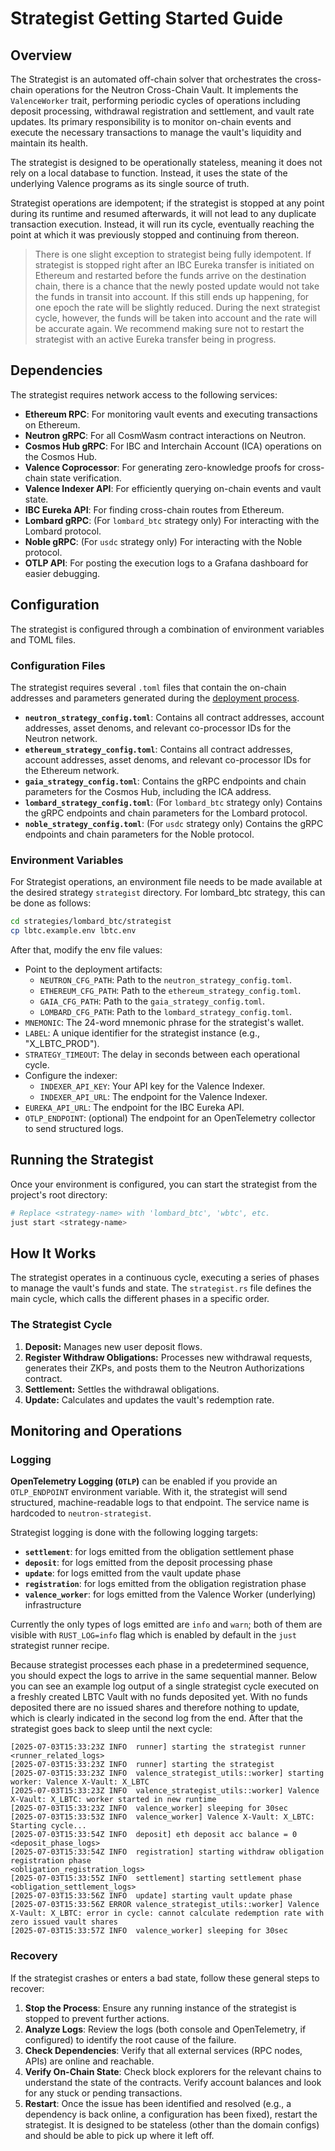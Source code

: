 # Strategist Getting Started Guide

## Overview

The Strategist is an automated off-chain solver that orchestrates the cross-chain operations for the Neutron Cross-Chain Vault. It implements the `ValenceWorker` trait, performing periodic cycles of operations including deposit processing, withdrawal registration and settlement, and vault rate updates. Its primary responsibility is to monitor on-chain events and execute the necessary transactions to manage the vault's liquidity and maintain its health.

The strategist is designed to be operationally stateless, meaning it does not rely on a local database to function. Instead, it uses the state of the underlying Valence programs as its single source of truth.

Strategist operations are idempotent; if the strategist is stopped at any point during its runtime and resumed afterwards, it will not lead to any duplicate transaction execution. Instead, it will run its cycle, eventually reaching the point at which it was previously stopped and continuing from thereon.
> There is one slight exception to strategist being fully idempotent. If strategist is stopped right after
  an IBC Eureka transfer is initiated on Ethereum and restarted before the funds arrive on the destination chain, there is a chance that the newly posted update would not take the funds in transit into account.
  If this still ends up happening, for one epoch the rate will be slightly reduced. During the next strategist cycle, however, the funds will be taken into account and the rate will be accurate again.
  We recommend making sure not to restart the strategist with an active Eureka transfer being in progress.

## Dependencies

The strategist requires network access to the following services:

- **Ethereum RPC**: For monitoring vault events and executing transactions on Ethereum.
- **Neutron gRPC**: For all CosmWasm contract interactions on Neutron.
- **Cosmos Hub gRPC**: For IBC and Interchain Account (ICA) operations on the Cosmos Hub.
- **Valence Coprocessor**: For generating zero-knowledge proofs for cross-chain state verification.
- **Valence Indexer API**: For efficiently querying on-chain events and vault state.
- **IBC Eureka API**: For finding cross-chain routes from Ethereum.
- **Lombard gRPC**: (For `lombard_btc` strategy only) For interacting with the Lombard protocol.
- **Noble gRPC**: (For `usdc` strategy only) For interacting with the Noble protocol.
- **OTLP API**: For posting the execution logs to a Grafana dashboard for easier debugging.

## Configuration

The strategist is configured through a combination of environment variables and TOML files.

### Configuration Files

The strategist requires several `.toml` files that contain the on-chain addresses and parameters generated during the [deployment process](./deploy_getting_started.md).

-   **`neutron_strategy_config.toml`**: Contains all contract addresses, account addresses, asset denoms, and relevant co-processor IDs for the Neutron network.
-   **`ethereum_strategy_config.toml`**: Contains all contract addresses, account addresses, asset denoms, and relevant co-processor IDs for the Ethereum network.
-   **`gaia_strategy_config.toml`**: Contains the gRPC endpoints and chain parameters for the Cosmos Hub, including the ICA address.
-   **`lombard_strategy_config.toml`**: (For `lombard_btc` strategy only) Contains the gRPC endpoints and chain parameters for the Lombard protocol.
-   **`noble_strategy_config.toml`**: (For `usdc` strategy only) Contains the gRPC endpoints and chain parameters for the Noble protocol.

### Environment Variables

For Strategist operations, an environment file needs to be made available at the desired strategy `strategist` directory. For lombard_btc strategy, this can be done as follows:

```bash
cd strategies/lombard_btc/strategist
cp lbtc.example.env lbtc.env
```

After that, modify the env file values:

- Point to the deployment artifacts:
  - `NEUTRON_CFG_PATH`: Path to the `neutron_strategy_config.toml`.
  - `ETHEREUM_CFG_PATH`: Path to the `ethereum_strategy_config.toml`.
  - `GAIA_CFG_PATH`: Path to the `gaia_strategy_config.toml`.
  - `LOMBARD_CFG_PATH`: Path to the `lombard_strategy_config.toml`.
- `MNEMONIC`: The 24-word mnemonic phrase for the strategist's wallet.
- `LABEL`: A unique identifier for the strategist instance (e.g., "X_LBTC_PROD").
- `STRATEGY_TIMEOUT`: The delay in seconds between each operational cycle.
- Configure the indexer:
  - `INDEXER_API_KEY`: Your API key for the Valence Indexer.
  - `INDEXER_API_URL`: The endpoint for the Valence Indexer.
- `EUREKA_API_URL`: The endpoint for the IBC Eureka API.
- `OTLP_ENDPOINT`: (optional) The endpoint for an OpenTelemetry collector to send structured logs.

## Running the Strategist

Once your environment is configured, you can start the strategist from the project's root directory:

```bash
# Replace <strategy-name> with 'lombard_btc', 'wbtc', etc.
just start <strategy-name>
```

## How It Works

The strategist operates in a continuous cycle, executing a series of phases to manage the vault's funds and state. The `strategist.rs` file defines the main cycle, which calls the different phases in a specific order.

### The Strategist Cycle

1.  **Deposit:** Manages new user deposit flows.
2.  **Register Withdraw Obligations:** Processes new withdrawal requests, generates their ZKPs, and posts them to the Neutron Authorizations contract.
3.  **Settlement:** Settles the withdrawal obligations.
4.  **Update:** Calculates and updates the vault's redemption rate.

## Monitoring and Operations

### Logging

**OpenTelemetry Logging (`OTLP`)** can be enabled if you provide an `OTLP_ENDPOINT` environment variable.
With it, the strategist will send structured, machine-readable logs to that endpoint. The service name is hardcoded to `neutron-strategist`.

Strategist logging is done with the following logging targets:

- **`settlement`**: for logs emitted from the obligation settlement phase
- **`deposit`**: for logs emitted from the deposit processing phase
- **`update`**: for logs emitted from the vault update phase
- **`registration`**: for logs emitted from the obligation registration phase
- **`valence_worker`**: for logs emitted from the Valence Worker (underlying) infrastructure

Currently the only types of logs emitted are `info` and `warn`; both of them are visible with
`RUST_LOG=info` flag which is enabled by default in the `just` strategist runner recipe.

Because strategist processes each phase in a predetermined sequence, you should expect the logs
to arrive in the same sequential manner. Below you can see an example log output of a single strategist cycle executed on a freshly created LBTC Vault with no funds deposited yet. With no funds deposited there are no issued shares and therefore nothing to update, which is clearly indicated in the second log from the end. After that the strategist goes back to sleep until the next cycle:

```
[2025-07-03T15:33:23Z INFO  runner] starting the strategist runner
<runner_related_logs>
[2025-07-03T15:33:23Z INFO  runner] starting the strategist
[2025-07-03T15:33:23Z INFO  valence_strategist_utils::worker] starting worker: Valence X-Vault: X_LBTC
[2025-07-03T15:33:23Z INFO  valence_strategist_utils::worker] Valence X-Vault: X_LBTC: worker started in new runtime
[2025-07-03T15:33:23Z INFO  valence_worker] sleeping for 30sec
[2025-07-03T15:33:53Z INFO  valence_worker] Valence X-Vault: X_LBTC: Starting cycle...
[2025-07-03T15:33:54Z INFO  deposit] eth deposit acc balance = 0
<deposit_phase_logs>
[2025-07-03T15:33:54Z INFO  registration] starting withdraw obligation registration phase
<obligation_registration_logs>
[2025-07-03T15:33:55Z INFO  settlement] starting settlement phase
<obligation_settlement_logs>
[2025-07-03T15:33:56Z INFO  update] starting vault update phase
[2025-07-03T15:33:56Z ERROR valence_strategist_utils::worker] Valence X-Vault: X_LBTC: error in cycle: cannot calculate redemption rate with zero issued vault shares
[2025-07-03T15:33:57Z INFO  valence_worker] sleeping for 30sec
```

### Recovery

If the strategist crashes or enters a bad state, follow these general steps to recover:

1.  **Stop the Process**: Ensure any running instance of the strategist is stopped to prevent further actions.
2.  **Analyze Logs**: Review the logs (both console and OpenTelemetry, if configured) to identify the root cause of the failure.
3.  **Check Dependencies**: Verify that all external services (RPC nodes, APIs) are online and reachable.
4.  **Verify On-Chain State**: Check block explorers for the relevant chains to understand the state of the contracts. Verify account balances and look for any stuck or pending transactions.
5.  **Restart**: Once the issue has been identified and resolved (e.g., a dependency is back online, a configuration has been fixed), restart the strategist. It is designed to be stateless (other than the domain configs) and should be able to pick up where it left off.
